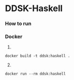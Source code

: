 # DDSK-Haskell

### How to run

### Docker

1.
```
docker build -t ddsk:haskell .
```

2.
```
docker run --rm ddsk:haskell
```
